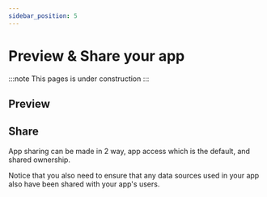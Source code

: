 ```yaml
---
sidebar_position: 5
---
```

# Preview & Share your app
:::note
This pages is under construction
:::

## Preview

## Share

App sharing can be made in 2 way, app access which is the default, and shared ownership.

Notice that you also need to ensure that any data sources used in your app also have been shared with your app's users.